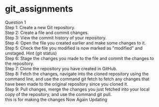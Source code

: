 # git_assignments
Question 1 <br />
Step 1: Create a new Git repository.<br />
Step 2: Create a file and commit changes.<br />
Step 3: View the commit history of your repository.<br />
Step 4: Open the file you created earlier and make some changes to it. <br />
Step 5: Check the file you modified is now marked as "modified" and unstaged.
Hint (git status)<br />
Step 6: Stage the changes you made to the file and commit the changes to the repository.<br />
Step 7: Clone the repository you have created in GitHub.<br />
Step 8: Fetch the changes, navigate into the cloned repository using the command line, and use the command git fetch to fetch any changes that have been made to the original repository since you cloned it.<br />
Step 9: Pull changes, merge the changes you just fetched into your local copy of the repository, and use the command git pull. <br />
 this is for making the changes
Now Again Updating